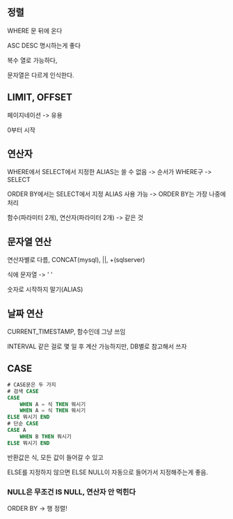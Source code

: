 ## 정렬

WHERE 문 뒤에 온다

ASC DESC 명시하는게 좋다

복수 열로 가능하다,

문자열은 다르게 인식한다.





## LIMIT, OFFSET

페이지네이션 -> 유용

0부터 시작



## 연산자

WHERE에서 SELECT에서 지정한 ALIAS는 쓸 수 없음 -> 순서가 WHERE구 -> SELECT

ORDER BY에서는 SELECT에서 지정 ALIAS 사용 가능 -> ORDER BY는 가장 나중에 처리

함수(파라미터 2개), 연산자(파라미터 2개) -> 같은 것



## 문자열 연산

연산자별로 다름, CONCAT(mysql), ||, +(sqlserver)

식에 문자열 -> ' '

숫자로 시작하지 말기(ALIAS)



## 날짜 연산

CURRENT_TIMESTAMP, 함수인데 그냥 쓰임

INTERVAL 같은 걸로 몇 일 후 계산 가능하지만, DB별로 참고해서 쓰자



## CASE

``` sql
# CASE문은 두 가지
# 검색 CASE
CASE 
	WHEN A = 식 THEN 뭐시기 
	WHEN A = 식 THEN 뭐시기
ELSE 뭐시기 END
# 단순 CASE
CASE A
	WHEN B THEN 뭐시기
ELSE 뭐시기 END
```

반환값은 식, 모든 값이 들어갈 수 있고

ELSE를 지정하지 않으면 ELSE NULL이 자동으로 들어가서 지정해주는게 좋음.



### NULL은 무조건 IS NULL, 연산자 안 먹힌다

ORDER BY -> 행 정렬!
